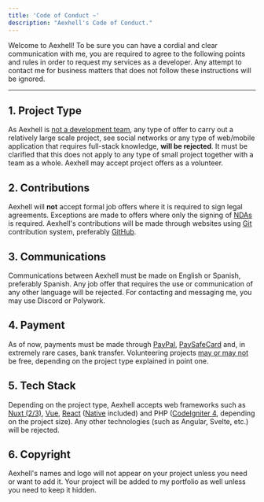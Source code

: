 ```yaml
---
title: 'Code of Conduct ~'
description: "Aexhell's Code of Conduct."
---
```


Welcome to Aexhell! To be sure you can have a cordial and clear communication with me, you are required to agree to the following points and rules in order to request my services as a developer. Any attempt to contact me for business matters that does not follow these instructions will be ignored.

----
## 1. Project Type
As Aexhell is <ins>not a development team</ins>, any type of offer to carry out a relatively large scale project, see social networks or any type of web/mobile application that requires full-stack knowledge, **will be rejected**. It must be clarified that this does not apply to any type of small project together with a team as a whole. Aexhell may accept project offers as a volunteer.

## 2. Contributions
Aexhell will **not** accept formal job offers where it is required to sign legal agreements. Exceptions are made to offers where only the signing of [NDAs](https://en.wikipedia.org/wiki/Non-disclosure_agreement) is required. Aexhell's contributions will be made through websites using [Git](https://git-scm.com/) contribution system, preferably [GitHub](https://github.com/).

## 3. Communications
Communications between Aexhell must be made on English or Spanish, preferably Spanish. Any job offer that requires the use or communication of any other language will be rejected.
For contacting and messaging me, you may use Discord or Polywork.

## 4. Payment
As of now, payments must be made through [PayPal](https://paypal.me/myrebi), [PaySafeCard](https://paysafecard.com/) and, in extremely rare cases, bank transfer. Volunteering projects <ins>may or may not</ins> be free, depending on the project type explained in point one.

## 5. Tech Stack
Depending on the project type, Aexhell accepts web frameworks such as [Nuxt (2/3)](https://nuxt.com/), [Vue](https://vue.js.org/), [React](https://react.dev/) ([Native](https://reactnative.dev/) included) and PHP ([CodeIgniter 4](https://www.codeigniter.com/user_guide/intro/index.html), depending on the project size). Any other technologies (such as Angular, Svelte, etc.) will be rejected.

## 6. Copyright
Aexhell's names and logo will not appear on your project unless you need or want to add it. Your project will be added to my portfolio as well unless you need to keep it hidden.